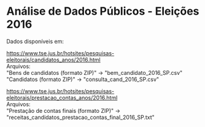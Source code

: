 # Análise de Dados Públicos - Eleições 2016

Dados disponíveis em:

https://www.tse.jus.br/hotsites/pesquisas-eleitorais/candidatos_anos/2016.html  
Arquivos:  
"Bens de candidatos (formato ZIP)" -> "bem_candidato_2016_SP.csv"
"Candidatos (formato ZIP)" -> "consulta_cand_2016_SP.csv"  

https://www.tse.jus.br/hotsites/pesquisas-eleitorais/prestacao_contas_anos/2016.html  
Arquivos:  
"Prestação de contas finais (formato ZIP)" -> "receitas_candidatos_prestacao_contas_final_2016_SP.txt"

